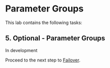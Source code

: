 # Parameter Groups

This lab contains the following tasks:

## 5. Optional - Parameter Groups

In development

Proceed to the next step to [Failover](../failover/index.md).